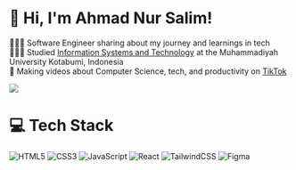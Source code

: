 <!-- Level 3: Add custom code -->

# 👋 Hi, I'm Ahmad Nur Salim!
👩🏻‍💻 Software Engineer sharing about my journey and learnings in tech<br/>
👩🏻‍🎓 Studied [Information Systems and Technology](https://youtu.be/Dd_4zfmY-aA?si=3NnnJ-j5ls7johlv) at the Muhammadiyah University Kotabumi, Indonesia<br/>
🎨 Making videos about Computer Science, tech, and productivity on [TikTok](https://www.tiktok.com/@ahmadnursalim_21)<br/>

<!-- GitHub stats from https://github.com/anuraghazra/github-readme-stats -->
![](https://github-readme-stats.vercel.app/api?username=xsol05&theme=radical&hide_border=false&include_all_commits=true&count_private=true)<br/>

# 💻 Tech Stack
<!-- Badges from https://github.com/Ileriayo/markdown-badges -->
![HTML5](https://img.shields.io/badge/html5-%23E34F26.svg?style=for-the-badge&logo=html5&logoColor=white)
![CSS3](https://img.shields.io/badge/css3-%231572B6.svg?style=for-the-badge&logo=css3&logoColor=white)
![JavaScript](https://img.shields.io/badge/javascript-%23323330.svg?style=for-the-badge&logo=javascript&logoColor=%23F7DF1E)
![React](https://img.shields.io/badge/react-%2320232a.svg?style=for-the-badge&logo=react&logoColor=%2361DAFB)
![TailwindCSS](https://img.shields.io/badge/tailwindcss-%2338B2AC.svg?style=for-the-badge&logo=tailwind-css&logoColor=white)
![Figma](https://img.shields.io/badge/figma-%23F24E1E.svg?style=for-the-badge&logo=figma&logoColor=white)
